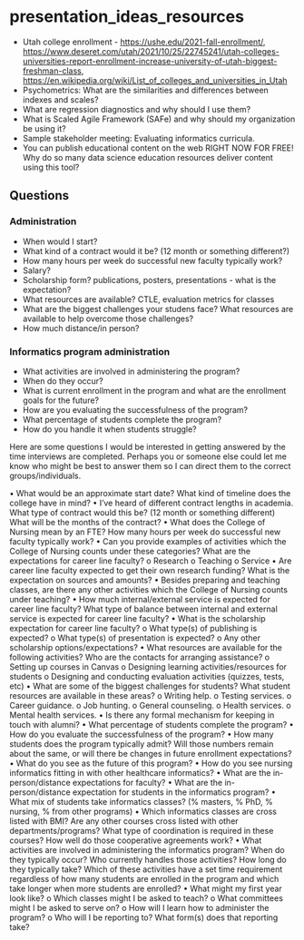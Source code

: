 # presentation_ideas_resources

* Utah college enrollment - https://ushe.edu/2021-fall-enrollment/, https://www.deseret.com/utah/2021/10/25/22745241/utah-colleges-universities-report-enrollment-increase-university-of-utah-biggest-freshman-class, https://en.wikipedia.org/wiki/List_of_colleges_and_universities_in_Utah
* Psychometrics: What are the similarities and differences between indexes and scales?
* What are regression diagnostics and why should I use them?
* What is Scaled Agile Framework (SAFe) and why should my organization be using it?
* Sample stakeholder meeting: Evaluating informatics curricula.
* You can publish educational content on the web RIGHT NOW FOR FREE! Why do so many data science education resources deliver content using this tool?

## Questions

### Administration

* When would I start?
* What kind of a contract would it be? (12 month or something different?)
* How many hours per week do successful new faculty typically work?
* Salary?
* Scholarship form? publications, posters, presentations - what is the expectation?
* What resources are available? CTLE, evaluation metrics for classes
* What are the biggest challenges your studens face? What resources are available to help overcome those challenges?
* How much distance/in person?

### Informatics program administration

* What activities are involved in administering the program?
* When do they occur?
* What is current enrollment in the program and what are the enrollment goals for the future?
* How are you evaluating the successfulness of the program?
* What percentage of students complete the program?
* How do you handle it when students struggle?

Here are some questions I would be interested in getting answered by the time interviews are completed. Perhaps you or someone else could let me know who might be best to answer them so I can direct them to the correct groups/individuals.

•	What would be an approximate start date? What kind of timeline does the college have in mind?
•	I’ve heard of different contract lengths in academia. What type of contract would this be? (12 month or something different) What will be the months of the contract?
•	What does the College of Nursing mean by an FTE? How many hours per week do successful new faculty typically work?
•	Can you provide examples of activities which the College of Nursing counts under these categories? What are the expectations for career line faculty?
o	Research
o	Teaching
o	Service
•	Are career line faculty expected to get their own research funding? What is the expectation on sources and amounts?
•	Besides preparing and teaching classes, are there any other activities which the College of Nursing counts under teaching?
•	How much internal/external service is expected for career line faculty? What type of balance between internal and external service is expected for career line faculty?
•	What is the scholarship expectation for career line faculty?
o	What type(s) of publishing is expected?
o	What type(s) of presentation is expected?
o	Any other scholarship options/expectations?
•	What resources are available for the following activities? Who are the contacts for arranging assistance?
o	Setting up courses in Canvas
o	Designing learning activities/resources for students
o	Designing and conducting evaluation activities (quizzes, tests, etc)
•	What are some of the biggest challenges for students? What student resources are available in these areas?
o	Writing help.
o	Testing services.
o	Career guidance.
o	Job hunting.
o	General counseling.
o	Health services.
o	Mental health services.
•	Is there any formal mechanism for keeping in touch with alumni?
•	What percentage of students complete the program?
•	How do you evaluate the successfulness of the program?
•	How many students does the program typically admit? Will those numbers remain about the same, or will there be changes in future enrollment expectations?
•	What do you see as the future of this program?
•	How do you see nursing informatics fitting in with other healthcare informatics?
•	What are the in-person/distance expectations for faculty?
•	What are the in-person/distance expectation for students in the informatics program?
•	What mix of students take informatics classes? (% masters, % PhD, % nursing, % from other programs)
•	Which informatics classes are cross  listed with BMI? Are any other courses cross listed with other departments/programs? What type of coordination is required in these courses? How well do those cooperative agreements work?
•	What activities are involved in administering the informatics program? When do they typically occur? Who currently handles those activities? How long do they typically take? Which of these activities have a set time requirement regardless of how many students are enrolled in the program and which take longer when more students are enrolled?
•	What might my first year look like?
o	Which classes might I be asked to teach?
o	What committees might I be asked to serve on?
o	How will I learn how to administer the program?
o	Who will I be reporting to? What form(s) does that reporting take?
